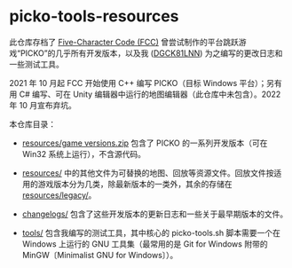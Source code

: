 # picko-tools-resources

此仓库存档了 [Five-Character Code (FCC)](https://github.com/1stchrc) 曾尝试制作的平台跳跃游戏“PICKO”的几乎所有开发版本，以及我 ([DGCK81LNN](https://github.com/DGCK81LNN)) 为之编写的更改日志和一些测试工具。

2021 年 10 月起 FCC 开始使用 C++ 编写 PICKO（目标 Windows 平台）；另有用 C# 编写、可在 Unity 编辑器中运行的地图编辑器（此仓库中未包含）。2022 年 10 月宣布弃坑。

本仓库目录：

* [resources/game versions.zip](./resources/game%20versions.zip) 包含了 PICKO 的一系列开发版本（可在 Win32 系统上运行），不含源代码。

* [resources/](./resources/) 中的其他文件为可替换的地图、回放等资源文件。回放文件按适用的游戏版本分为几类，除最新版本的一类外，其余的存储在 [resources/legacy/](./resources/legacy/)。

* [changelogs/](./changelogs/) 包含了这些开发版本的更新日志和一些关于最早期版本的文件。

* [tools/](./tools/) 包含我编写的测试工具，其中核心的 picko-tools.sh 脚本需要一个在 Windows 上运行的 GNU 工具集（最常用的是 Git for Windows 附带的 MinGW〔Minimalist GNU for Windows〕）。

